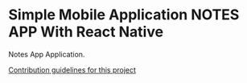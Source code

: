 # Simple Mobile Application NOTES APP With React Native
Notes App Application.

[Contribution guidelines for this project](docs/CONTRIBUTING.md)

